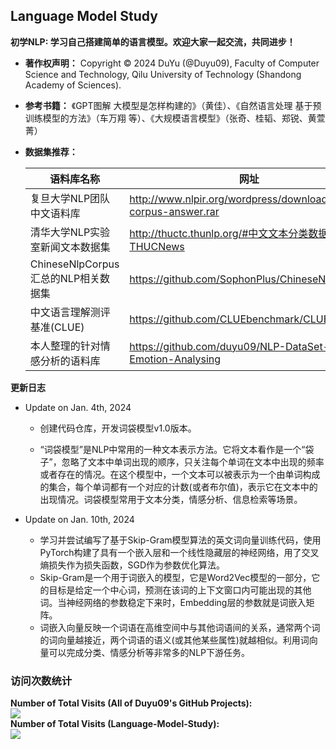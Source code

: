 ## Language Model Study

**初学NLP: 学习自己搭建简单的语言模型。欢迎大家一起交流，共同进步！** 

- **著作权声明：** Copyright © 2024 DuYu (@Duyu09), Faculty of Computer Science and Technology, Qilu University of Technology (Shandong Academy of Sciences). 

- **参考书籍：** 《GPT图解 大模型是怎样构建的》（黄佳）、《自然语言处理 基于预训练模型的方法》（车万翔 等）、《大规模语言模型》（张奇、桂韬、郑锐、黄萱菁）
  
- **数据集推荐：**

  | 语料库名称 | 网址 |
  | ----- | ----- |
  | 复旦大学NLP团队中文语料库 | http://www.nlpir.org/wordpress/download/tc-corpus-answer.rar |
  | 清华大学NLP实验室新闻文本数据集 | http://thuctc.thunlp.org/#中文文本分类数据集THUCNews |
  | ChineseNlpCorpus汇总的NLP相关数据集 | https://github.com/SophonPlus/ChineseNlpCorpus |
  | 中文语言理解测评基准(CLUE) | https://github.com/CLUEbenchmark/CLUE |
  | 本人整理的针对情感分析的语料库 | https://github.com/duyu09/NLP-DataSet-of-Emotion-Analysing |

**更新日志**

- Update on Jan. 4th, 2024
  
  - 创建代码仓库，开发词袋模型v1.0版本。
    
  - “词袋模型”是NLP中常用的一种文本表示方法。它将文本看作是一个“袋子”，忽略了文本中单词出现的顺序，只关注每个单词在文本中出现的频率或者存在的情况。在这个模型中，一个文本可以被表示为一个由单词构成的集合，每个单词都有一个对应的计数(或者布尔值)，表示它在文本中的出现情况。词袋模型常用于文本分类，情感分析、信息检索等场景。
 
- Update on Jan. 10th, 2024

  - 学习并尝试编写了基于Skip-Gram模型算法的英文词向量训练代码，使用PyTorch构建了具有一个嵌入层和一个线性隐藏层的神经网络，用了交叉熵损失作为损失函数，SGD作为参数优化算法。
  - Skip-Gram是一个用于词嵌入的模型，它是Word2Vec模型的一部分，它的目标是给定一个中心词，预测在该词的上下文窗口内可能出现的其他词。当神经网络的参数稳定下来时，Embedding层的参数就是词嵌入矩阵。
  - 词嵌入向量反映一个词语在高维空间中与其他词语间的关系，通常两个词的词向量越接近，两个词语的语义(或其他某些属性)就越相似。利用词向量可以完成分类、情感分析等非常多的NLP下游任务。
 
  
### 访问次数统计

<div><b>Number of Total Visits (All of Duyu09's GitHub Projects): </b><br><img src="https://profile-counter.glitch.me/duyu09/count.svg" /></div> 

<div><b>Number of Total Visits (Language-Model-Study): </b><br><img src="https://profile-counter.glitch.me/duyu09-Language-Model-Study/count.svg" /></div> 
